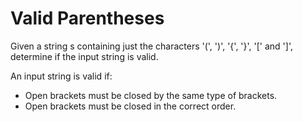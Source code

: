 # Valid Parentheses

Given a string s containing just the characters '(', ')', '{', '}', '[' and ']', determine if the input string is valid.

An input string is valid if:
* Open brackets must be closed by the same type of brackets.
* Open brackets must be closed in the correct order.

